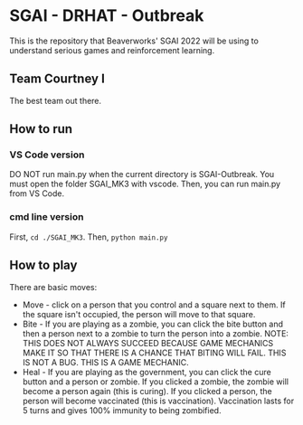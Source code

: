 # SGAI - DRHAT - Outbreak
This is the repository that Beaverworks' SGAI 2022 will be using to understand
serious games and reinforcement learning.

## Team Courtney I
The best team out there.

## How to run
### VS Code version
DO NOT run main.py when the current directory is SGAI-Outbreak.
You must open the folder SGAI_MK3 with vscode. Then, you can
run main.py from VS Code.
### cmd line version
First, `cd ./SGAI_MK3`. Then, `python main.py`

## How to play
There are basic moves:
- Move - click on a person that you control and a square next to them.
If the square isn't occupied, the person will move to that square.
- Bite - If you are playing as a zombie,
you can click the bite button and then a person next to a zombie
to turn the person into a zombie. NOTE: THIS DOES NOT ALWAYS SUCCEED
BECAUSE GAME MECHANICS MAKE IT SO THAT THERE IS A CHANCE THAT BITING WILL
FAIL. THIS IS NOT A BUG. THIS IS A GAME MECHANIC.
- Heal - If you are playing as the government, you 
can click the cure button and a person or zombie.
If you clicked a zombie, the zombie will become a person again 
(this is curing). If you clicked a person, the person will become
vaccinated (this is vaccination). Vaccination lasts for 5 turns and
gives 100% immunity to being zombified.